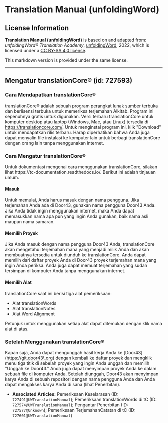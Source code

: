 # Translation Manual (unfoldingWord)

## License Information

**Translation Manual (unfoldingWord)** is based on and adapted from: _unfoldingWord® Translation Academy_, [unfoldingWord](https://unfoldingword.org/utw), 2022, which is licensed under a [CC BY-SA 4.0 license](https://creativecommons.org/licenses/by-sa/4.0/legalcode.en).

This markdown version is provided under the same license.



--------------------------------

## Mengatur translationCore® (id: 727593)

### Cara Mendapatkan translationCore®

translationCore® adalah sebuah program perangkat lunak sumber terbuka dan berlisensi terbuka untuk memeriksa terjemahan Alkitab. Program ini sepenuhnya gratis untuk digunakan. Versi terbaru translationCore untuk komputer desktop atau laptop (Windows, Mac, atau Linux) tersedia di https://translationcore.com/. Untuk menginstal program ini, klik "Download" untuk mendapatkan rilis terbaru. Harap diperhatikan bahwa Anda juga dapat menyalin file instalasi ke komputer lain untuk berbagi translationCore dengan orang lain tanpa menggunakan internet.

### Cara Mengatur translationCore®

Untuk dokumentasi mengenai cara menggunakan translationCore, silakan lihat https://tc\-documentation.readthedocs.io/. Berikut ini adalah tinjauan umum.

#### Masuk

Untuk memulai, Anda harus masuk dengan nama pengguna. Jika terjemahan Anda ada di Door43, gunakan nama pengguna Door43 Anda. Jika Anda tidak ingin menggunakan internet, maka Anda dapat memasukkan nama apa pun yang ingin Anda gunakan, baik nama asli maupun nama samaran.

#### Memilih Proyek

Jika Anda masuk dengan nama pengguna Door43 Anda, translationCore akan mengetahui terjemahan mana yang menjadi milik Anda dan akan membuatnya tersedia untuk diunduh ke translationCore. Anda dapat memilih dari daftar proyek Anda di Door43 proyek terjemahan mana yang ingin Anda periksa. Anda juga dapat memuat terjemahan yang sudah tersimpan di komputer Anda tanpa menggunakan internet.

#### Memilih Alat

translationCore saat ini berisi tiga alat pemeriksaan:

* Alat translationWords
* Alat translationNotes
* Alat Word Alignment

Petunjuk untuk menggunakan setiap alat dapat ditemukan dengan klik nama alat di atas.

### Setelah Menggunakan translationCore®

Kapan saja, Anda dapat mengunggah hasil kerja Anda ke \[Door43] (https://git.door43\.org) dengan kembali ke daftar proyek dan mengklik menu tiga titik di sebelah proyek yang ingin Anda unggah dan memilih "Unggah ke Door43\." Anda juga dapat menyimpan proyek Anda ke dalam sebuah file di komputer Anda. Setelah diunggah, Door43 akan menyimpan karya Anda di sebuah repositori dengan nama pengguna Anda dan Anda dapat mengakses karya Anda di sana (lihat Penerbitan).

* **Associated Articles:** Pemeriksaan Keselarasan (ID: `727491@UWTranslationManual`); Pemeriksaan translationWords di tC (ID: `727574@UWTranslationManual`); Pengantar Penerbitan (ID: `727577@Unknown`); Pemeriksaan TerjemahanCatatan  di tC (ID: `727601@UWTranslationManual`)

